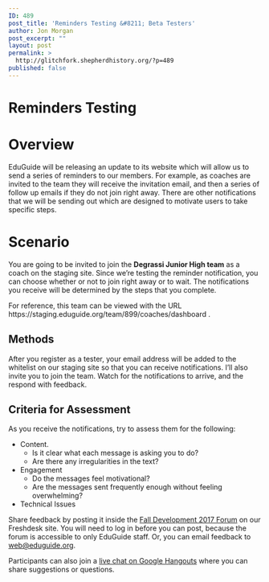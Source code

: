 ```yaml
---
ID: 489
post_title: 'Reminders Testing &#8211; Beta Testers'
author: Jon Morgan
post_excerpt: ""
layout: post
permalink: >
  http://glitchfork.shepherdhistory.org/?p=489
published: false
---
```

<h1>Reminders Testing</h1>
<h1>Overview</h1>
<p></p>
<p>EduGuide will be releasing an update to its website which will allow us to send a series of reminders to our members. For example, as coaches are invited to the team they will receive the invitation email, and then a series of follow up emails if they do not join right away. There are other notifications that we will be sending out which are designed to motivate users to take specific steps.</p>
<h1>Scenario</h1>
<p>You are going to be invited to join the <b>Degrassi Junior High team</b> as a coach on the staging site. Since we’re testing the reminder notification, you can choose whether or not to join right away or to wait. The notifications you receive will be determined by the steps that you complete.</p>
<p></p>
<p>For reference, this team can be viewed with the URL https://staging.eduguide.org/team/899/coaches/dashboard . </p>
<h2>Methods</h2>
<p>After you register as a tester, your email address will be added to the whitelist on our staging site so that you can receive notifications. I’ll also invite you to join the team. Watch for the notifications to arrive, and the respond with feedback.</p>
<h2>Criteria for Assessment</h2>
<p>As you receive the notifications, try to assess them for the following:</p>
<p></p>
<ul>
<li>Content.<ul>
<li>Is it clear what each message is asking you to do?</li>
<li>Are there any irregularities in the text?</li>
</ul>
</li>
<li>Engagement<ul>
<li>Do the messages feel motivational?</li>
<li>Are the messages sent frequently enough without feeling overwhelming?</li>
</ul>
</li>
<li>Technical Issues</li>
</ul>
<p></p>
<p>Share feedback by posting it inside the <a href="http://eduguide.freshdesk.com/support/discussions/3000000320">Fall Development 2017 Forum</a> on our Freshdesk site. You will need to log in before you can post, because the forum is accessible to only EduGuide staff. Or, you can email feedback to <a href="mailto:web@eduguide.org">web@eduguide.org</a>.</p>
<p></p>
<p>Participants can also join a <a href="https://hangouts.google.com/group/RR0HltHG2dykkIGf2">live chat on Google Hangouts</a> where you can share suggestions or questions.</p>
<p></p>
<p></p>
<p></p>